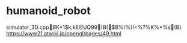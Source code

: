# humanoid_robot

simulator_3D.cpp$B$K$*$1$k;kE@JQ99(B($B%/%)!<%?%K%*%s(B)
https://www21.atwiki.jp/opengl/pages/49.html
